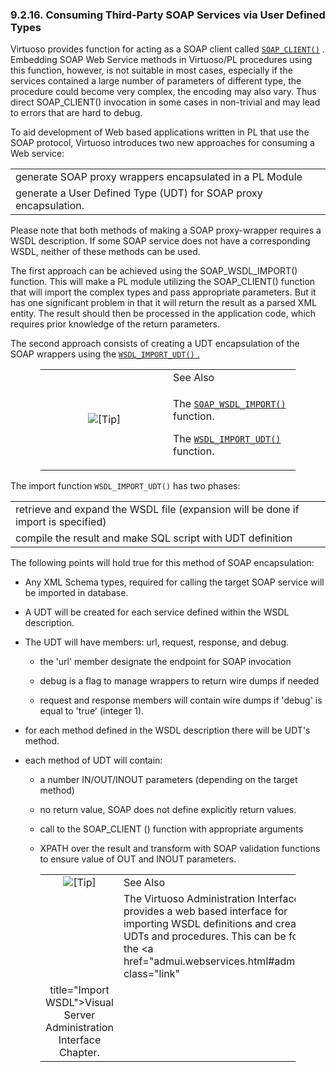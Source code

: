 <div id="udtcnsmsoap" class="section">

<div class="titlepage">

<div>

<div>

### 9.2.16. Consuming Third-Party SOAP Services via User Defined Types

</div>

</div>

</div>

Virtuoso provides function for acting as a SOAP client called
<a href="fn_soap_client.html" class="link" title="soap_client"><code
class="function">SOAP_CLIENT()</code></a> . Embedding SOAP Web Service
methods in Virtuoso/PL procedures using this function, however, is not
suitable in most cases, especially if the services contained a large
number of parameters of different type, the procedure could become very
complex, the encoding may also vary. Thus direct SOAP_CLIENT()
invocation in some cases in non-trivial and may lead to errors that are
hard to debug.

To aid development of Web based applications written in PL that use the
SOAP protocol, Virtuoso introduces two new approaches for consuming a
Web service:

|                                                                  |
|------------------------------------------------------------------|
| generate SOAP proxy wrappers encapsulated in a PL Module         |
| generate a User Defined Type (UDT) for SOAP proxy encapsulation. |

Please note that both methods of making a SOAP proxy-wrapper requires a
WSDL description. If some SOAP service does not have a corresponding
WSDL, neither of these methods can be used.

The first approach can be achieved using the SOAP_WSDL_IMPORT()
function. This will make a PL module utilizing the SOAP_CLIENT()
function that will import the complex types and pass appropriate
parameters. But it has one significant problem in that it will return
the result as a parsed XML entity. The result should then be processed
in the application code, which requires prior knowledge of the return
parameters.

The second approach consists of creating a UDT encapsulation of the SOAP
wrappers using the <a href="fn_wsdl_import_udt.html" class="link"
title="wsdl_import_udt"><code class="function">WSDL_IMPORT_UDT()</code>
.</a>

<div class="tip" style="margin-left: 0.5in; margin-right: 0.5in;">

<table data-border="0" data-summary="Tip: See Also">
<colgroup>
<col style="width: 50%" />
<col style="width: 50%" />
</colgroup>
<tbody>
<tr class="odd">
<td rowspan="2" style="text-align: center;" data-valign="top"
width="25"><img src="images/tip.png" alt="[Tip]" /></td>
<td style="text-align: left;">See Also</td>
</tr>
<tr class="even">
<td style="text-align: left;" data-valign="top"><p>The <a
href="fn_soap_wsdl_import.html" class="link"
title="soap_wsdl_import"><code
class="function">SOAP_WSDL_IMPORT()</code></a> function.</p>
<p>The <a href="fn_wsdl_import_udt.html" class="link"
title="wsdl_import_udt"><code
class="function">WSDL_IMPORT_UDT()</code></a> function.</p></td>
</tr>
</tbody>
</table>

</div>

The import function `WSDL_IMPORT_UDT()` has two phases:

|                                                                                   |
|-----------------------------------------------------------------------------------|
| retrieve and expand the WSDL file (expansion will be done if import is specified) |
| compile the result and make SQL script with UDT definition                        |

The following points will hold true for this method of SOAP
encapsulation:

<div class="itemizedlist">

- Any XML Schema types, required for calling the target SOAP service
  will be imported in database.

- A UDT will be created for each service defined within the WSDL
  description.

- The UDT will have members: url, request, response, and debug.

  <div class="itemizedlist">

  - the 'url' member designate the endpoint for SOAP invocation

  - debug is a flag to manage wrappers to return wire dumps if needed

  - request and response members will contain wire dumps if 'debug' is
    equal to 'true' (integer 1).

  </div>

- for each method defined in the WSDL description there will be UDT's
  method.

- each method of UDT will contain:

  <div class="itemizedlist">

  - a number IN/OUT/INOUT parameters (depending on the target method)

  - no return value, SOAP does not define explicitly return values.

  - call to the SOAP_CLIENT () function with appropriate arguments

  - XPATH over the result and transform with SOAP validation functions
    to ensure value of OUT and INOUT parameters.

  </div>

</div>

<div class="tip" style="margin-left: 0.5in; margin-right: 0.5in;">

|                            |                                                                                                                                                                                                                          |
|:--------------------------:|:-------------------------------------------------------------------------------------------------------------------------------------------------------------------------------------------------------------------------|
| ![\[Tip\]](images/tip.png) | See Also                                                                                                                                                                                                                 |
|                            | The Virtuoso Administration Interface provides a web based interface for importing WSDL definitions and creating UDTs and procedures. This can be found in the <a href="admui.webservices.html#admiui.wsdl" class="link" 
                              title="Import WSDL">Visual Server Administration Interface</a> Chapter.                                                                                                                                                   |

</div>

</div>
